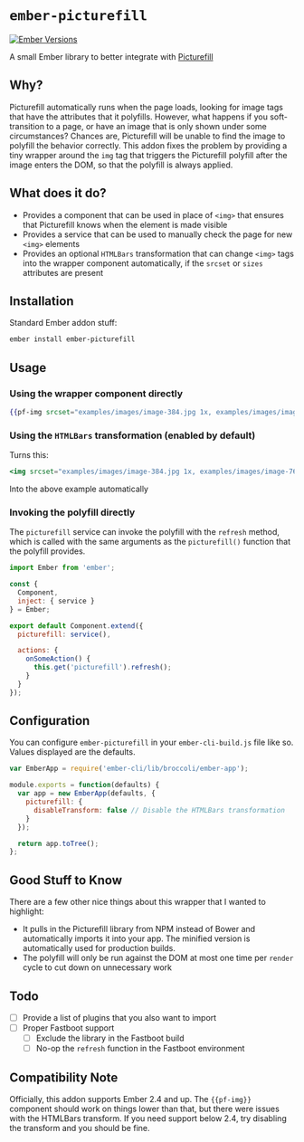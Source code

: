 # `ember-picturefill`

[![Ember Versions](https://embadge.io/v1/badge.svg?start=2.4.0)](#compatibility-note)

A small Ember library to better integrate with [Picturefill][picturefill]

## Why?

Picturefill automatically runs when the page loads, looking for image tags that have the attributes that it polyfills.  However, what happens if you soft-transition to a page, or have an image that is only shown under some circumstances?  Chances are, Picturefill will be unable to find the image to polyfill the behavior correctly.  This addon fixes the problem by providing a tiny wrapper around the `img` tag that triggers the Picturefill polyfill after the image enters the DOM, so that the polyfill is always applied.

## What does it do?

- Provides a component that can be used in place of `<img>` that ensures that Picturefill knows when the element is made visible
- Provides a service that can be used to manually check the page for new `<img>` elements
- Provides an optional `HTMLBars` transformation that can change `<img>` tags into the wrapper component automatically, if the `srcset` or `sizes` attributes are present

## Installation

Standard Ember addon stuff:

```bash
ember install ember-picturefill
```

## Usage

### Using the wrapper component directly

```hbs
{{pf-img srcset="examples/images/image-384.jpg 1x, examples/images/image-768.jpg 2x"}}
```

### Using the `HTMLBars` transformation (enabled by default)

Turns this:

```hbs
<img srcset="examples/images/image-384.jpg 1x, examples/images/image-768.jpg 2x" />
```

Into the above example automatically

### Invoking the polyfill directly

The `picturefill` service can invoke the polyfill with the `refresh` method, which is called with the same arguments as the `picturefill()` function that the polyfill provides.

```javascript
import Ember from 'ember';

const {
  Component,
  inject: { service }
} = Ember;

export default Component.extend({
  picturefill: service(),

  actions: {
    onSomeAction() {
      this.get('picturefill').refresh();
    }
  }
});
```

## Configuration

You can configure `ember-picturefill` in your `ember-cli-build.js` file like so. Values displayed are the defaults.

```javascript
var EmberApp = require('ember-cli/lib/broccoli/ember-app');

module.exports = function(defaults) {
  var app = new EmberApp(defaults, {
    picturefill: {
      disableTransform: false // Disable the HTMLBars transformation
    }
  });

  return app.toTree();
};
```

## Good Stuff to Know

There are a few other nice things about this wrapper that I wanted to highlight:

- It pulls in the Picturefill library from NPM instead of Bower and automatically imports it into your app.  The minified version is automatically used for production builds.
- The polyfill will only be run against the DOM at most one time per `render` cycle to cut down on unnecessary work

## Todo

- [ ] Provide a list of plugins that you also want to import
- [ ] Proper Fastboot support
    - [ ] Exclude the library in the Fastboot build
    - [ ] No-op the `refresh` function in the Fastboot environment

## Compatibility Note

Officially, this addon supports Ember 2.4 and up.  The `{{pf-img}}` component should work on things lower than that, but there were issues with the HTMLBars transform.  If you need support below 2.4, try disabling the transform and you should be fine.

[picturefill]: https://github.com/scottjehl/picturefill
